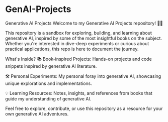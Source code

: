 # GenAI-Projects
Generative AI Projects
Welcome to my Generative AI Projects repository! 🎨🤖

This repository is a sandbox for exploring, building, and learning about generative AI, inspired by some of the most insightful books on the subject. Whether you're interested in dive-deep experiments or curious about practical applications, this repo is here to document the journey.

What's Inside?
📚 Book-inspired Projects: Hands-on projects and code snippets inspired by generative AI literature.

🛠️ Personal Experiments: My personal foray into generative AI, showcasing unique explorations and implementations.

💡 Learning Resources: Notes, insights, and references from books that guide my understanding of generative AI.

Feel free to explore, contribute, or use this repository as a resource for your own generative AI adventures.
